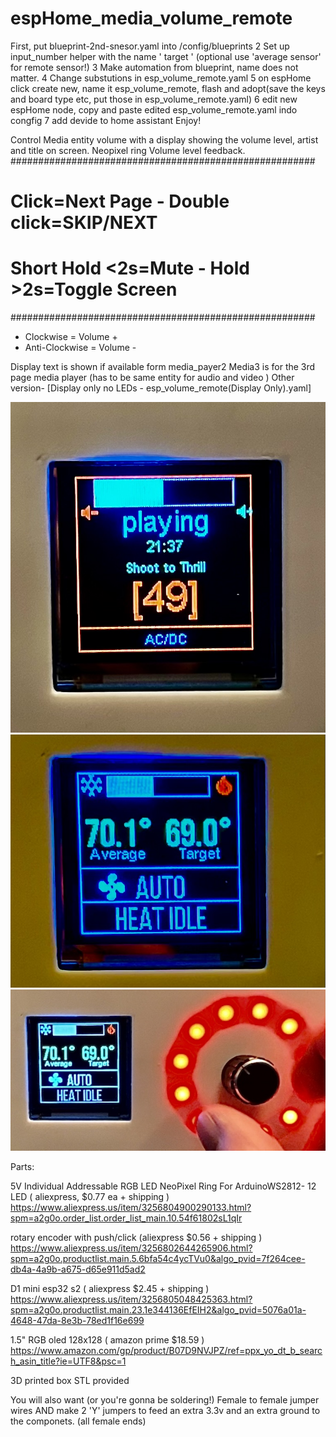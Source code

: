 # espHome_media_volume_remote

First, put blueprint-2nd-snesor.yaml into /config/blueprints
2 Set up input_number helper with the name ' target ' (optional use 'average sensor' for remote sensor!)
3 Make automation from blueprint, name does not matter.
4 Change substutions in esp_volume_remote.yaml
5 on espHome click create new, name it esp_volume_remote, flash and adopt(save the keys and board type etc, put those in esp_volume_remote.yaml)
6 edit new espHome node, copy and paste edited esp_volume_remote.yaml indo congfig
7 add devide to home assistant
Enjoy!

Control Media entity volume with a display showing the volume level, artist and title on screen. Neopixel ring Volume level feedback.
#######################################################
#       Click=Next Page - Double click=SKIP/NEXT      #
#     Short Hold <2s=Mute - Hold >2s=Toggle Screen    #
#######################################################
- Clockwise = Volume +   
- Anti-Clockwise = Volume - 

Display text is shown if available form media_payer2
Media3 is for the 3rd page media player (has to be same entity for audio and video )
Other version-
[Display only no LEDs - esp_volume_remote(Display Only).yaml]

![image](https://github.com/kiasarecool/espHome_media_volume_remote/blob/main/pics/02.jpg)
![image](https://github.com/kiasarecool/espHome_media_volume_remote/blob/main/pics/01.jpg)
![image](https://github.com/kiasarecool/espHome_media_volume_remote/blob/main/pics/03.jpg)

Parts:

5V Individual Addressable RGB LED NeoPixel Ring For ArduinoWS2812- 12 LED ( aliexpress, $0.77 ea + shipping )
https://www.aliexpress.us/item/3256804900290133.html?spm=a2g0o.order_list.order_list_main.10.54f61802sL1qIr

rotary encoder with push/click (aliexpress $0.56 + shipping )
https://www.aliexpress.us/item/3256802644265906.html?spm=a2g0o.productlist.main.5.6bfa54c4ycTVu0&algo_pvid=7f264cee-db4a-4a9b-a675-d65e911d5ad2

D1 mini esp32 s2 ( aliexpress $2.45 + shipping )
https://www.aliexpress.us/item/3256805048425363.html?spm=a2g0o.productlist.main.23.1e344136EfEIH2&algo_pvid=5076a01a-4648-47da-8e3b-78ed1f16e699

1.5" RGB oled 128x128 ( amazon prime $18.59 )
https://www.amazon.com/gp/product/B07D9NVJPZ/ref=ppx_yo_dt_b_search_asin_title?ie=UTF8&psc=1

3D printed box
STL provided
 
You will also want (or you're gonna be soldering!)
Female to female jumper wires
AND
make 2 'Y' jumpers to feed an extra 3.3v and an extra ground to the componets. (all female ends)
